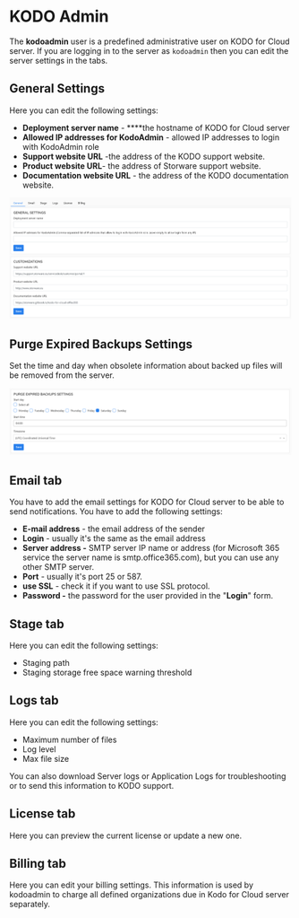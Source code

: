 # KODO Admin

The **kodoadmin** user is a predefined administrative user on KODO for Cloud server.  If you are logging in to the  server as `kodoadmin` then you can edit the server settings in the tabs.

## General Settings

Here you can edit the following settings:

* **Deployment server name** - ****the hostname of KODO for Cloud server
* **Allowed IP addresses for KodoAdmin** - allowed IP addresses to login with KodoAdmin role
* **Support website URL** -the address of the KODO support website.
* **Product website URL**- the address of Storware support website.
* **Documentation website URL** - the address of the KODO documentation website.

![](../../../.gitbook/assets/image%20%2826%29.png)

## **Purge Expired Backups Settings**

Set the time and day when obsolete information about backed up files will be removed from the server.

![](../../../.gitbook/assets/image%20%2847%29.png)

## Email tab

You have to add the email settings for KODO for Cloud server to be able to send notifications. You have to add the following settings:

* **E-mail address** - the email address of the sender
* **Login** - usually it's the same as the email address 
* **Server address -** SMTP server IP name or address \(for Microsoft 365 service the server name is smtp.office365.com\), but you can use any other SMTP server.
* **Port** - usually it's port 25 or 587.
* **use SSL** - check it if you want to use SSL protocol.
* **Password -** the password for the user provided in the  "**Login**" form.

## Stage tab

Here you can edit the following settings:

* Staging path
* Staging storage free space warning threshold

## Logs tab

Here you can edit the following settings:

* Maximum number of files 
* Log level
* Max file size

You can also download Server logs or Application Logs for troubleshooting or to send this information to KODO support.

## License tab

Here you can preview the current license or update a new one.

## Billing tab

Here you can edit your billing settings. This information is used by kodoadmin to charge all defined organizations due in Kodo for Cloud server separately.

